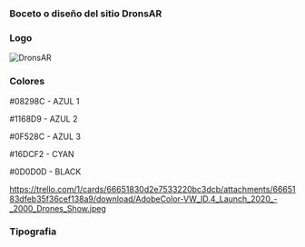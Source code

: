 ### Boceto o diseño del sitio DronsAR

### Logo
![DronsAR](https://github.com/chavow5/Grupo_6_DronsAR/assets/98863759/21014d68-f51e-41e4-8123-73e1f703f726)

### Colores
#08298C - AZUL 1

#1168D9 - AZUL 2

#0F528C - AZUL 3

#16DCF2 - CYAN

#0D0D0D - BLACK

https://trello.com/1/cards/66651830d2e7533220bc3dcb/attachments/6665183dfeb35f36cef138a9/download/AdobeColor-VW_ID.4_Launch_2020_-_2000_Drones_Show.jpeg
  
### Tipografia

  
